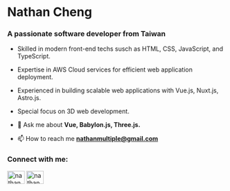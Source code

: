 <h1 align="left">Nathan Cheng</h1>
<h3 align="left">A passionate software developer from Taiwan</h3>

<!-- <p align="left"> <img src="https://komarev.com/ghpvc/?username=neeeet&label=Profile%20views&color=0e75b6&style=flat" alt="neeeet" /> </p> -->

- Skilled in modern front-end techs susch as HTML, CSS, JavaScript, and TypeScript.
- Expertise in AWS Cloud services for efficient web application deployment.
- Experienced in building scalable web applications with Vue.js, Nuxt.js, Astro.js.
- Special focus on 3D web development.


- 💬 Ask me about **Vue, Babylon.js, Three.js.**

- 📫 How to reach me **nathanmultiple@gmail.com**

<h3 align="left">Connect with me:</h3>
<p align="left">
<a href="https://linkedin.com/in/nathancheng-tw" target="_blank"><img align="center" src="https://raw.githubusercontent.com/rahuldkjain/github-profile-readme-generator/master/src/images/icons/Social/linked-in-alt.svg" alt="nathancheng-tw" height="30" width="40" /></a>
<a href="https://fb.com/nathan.neeeet/" target="_blank"><img align="center" src="https://raw.githubusercontent.com/rahuldkjain/github-profile-readme-generator/master/src/images/icons/Social/facebook.svg" alt="nathan.neeeet/" height="30" width="40" /></a>
</p>
